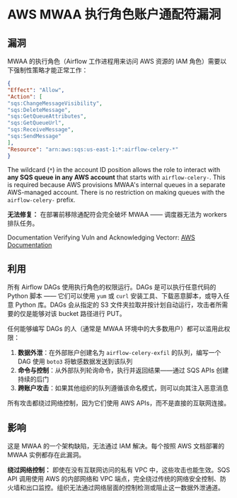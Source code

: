 # AWS MWAA 执行角色账户通配符漏洞

## 漏洞

MWAA 的执行角色（Airflow 工作进程用来访问 AWS 资源的 IAM 角色）需要以下强制性策略才能正常工作：
```json
{
"Effect": "Allow",
"Action": [
"sqs:ChangeMessageVisibility",
"sqs:DeleteMessage",
"sqs:GetQueueAttributes",
"sqs:GetQueueUrl",
"sqs:ReceiveMessage",
"sqs:SendMessage"
],
"Resource": "arn:aws:sqs:us-east-1:*:airflow-celery-*"
}
```
The wildcard (`*`) in the account ID position allows the role to interact with **any SQS queue in any AWS account** that starts with `airflow-celery-`. This is required because AWS provisions MWAA's internal queues in a separate AWS-managed account. There is no restriction on making queues with the `airflow-celery-` prefix.

**无法修复：** 在部署前移除通配符会完全破坏 MWAA —— 调度器无法为 workers 排队任务。

Documentation Verifying Vuln and Acknowledging Vectorr: [AWS Documentation](https://docs.aws.amazon.com/mwaa/latest/userguide/mwaa-create-role.html)

## 利用

所有 Airflow DAGs 使用执行角色的权限运行。DAGs 是可以执行任意代码的 Python 脚本 —— 它们可以使用 `yum` 或 `curl` 安装工具、下载恶意脚本，或导入任意 Python 库。DAGs 会从指定的 S3 文件夹拉取并按计划自动运行，攻击者所需要的仅是能够对该 bucket 路径进行 PUT。

任何能够编写 DAGs 的人（通常是 MWAA 环境中的大多数用户）都可以滥用此权限：

1. **数据外泄**：在外部账户创建名为 `airflow-celery-exfil` 的队列，编写一个 DAG 使用 `boto3` 将敏感数据发送到该队列  
2. **命令与控制**：从外部队列轮询命令，执行并返回结果——通过 SQS APIs 创建持续的后门  
3. **跨账户攻击**：如果其他组织的队列遵循该命名模式，则可以向其注入恶意消息

所有攻击都绕过网络控制，因为它们使用 AWS APIs，而不是直接的互联网连接。

## 影响

这是 MWAA 的一个架构缺陷，无法通过 IAM 解决。每个按照 AWS 文档部署的 MWAA 实例都存在此漏洞。

**绕过网络控制：** 即使在没有互联网访问的私有 VPC 中，这些攻击也能生效。SQS API 调用使用 AWS 的内部网络和 VPC 端点，完全绕过传统的网络安全控制、防火墙和出口监控。组织无法通过网络层面的控制检测或阻止这一数据外泄通道。
